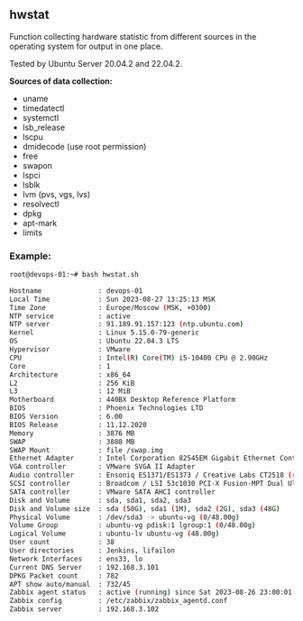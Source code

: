 ## hwstat

Function collecting hardware statistic from different sources in the operating system for output in one place.

Tested by Ubuntu Server 20.04.2 and 22.04.2.

**Sources of data collection:**
- uname
- timedatectl
- systemctl
- lsb_release
- lscpu
- dmidecode (use root permission)
- free
- swapon
- lspci
- lsblk
- lvm (pvs, vgs, lvs)
- resolvectl
- dpkg
- apt-mark
- limits

### Example:

```bash
root@devops-01:~# bash hwstat.sh

Hostname              : devops-01
Local Time            : Sun 2023-08-27 13:25:13 MSK
Time Zone             : Europe/Moscow (MSK, +0300)
NTP service           : active
NTP server            : 91.189.91.157:123 (ntp.ubuntu.com)
Kernel                : Linux 5.15.0-79-generic
OS                    : Ubuntu 22.04.3 LTS
Hypervisor            : VMware
CPU                   : Intel(R) Core(TM) i5-10400 CPU @ 2.90GHz
Core                  : 1
Architecture          : x86_64
L2                    : 256 KiB
L3                    : 12 MiB
Motherboard           : 440BX Desktop Reference Platform
BIOS                  : Phoenix Technologies LTD
BIOS Version          : 6.00
BIOS Release          : 11.12.2020
Memory                : 3876 MB
SWAP                  : 3888 MB
SWAP Mount            : file /swap.img
Ethernet Adapter      : Intel Corporation 82545EM Gigabit Ethernet Controller (Copper) (rev 01)
VGA controller        : VMware SVGA II Adapter
Audio controller      : Ensoniq ES1371/ES1373 / Creative Labs CT2518 (rev 02)
SCSI controller       : Broadcom / LSI 53c1030 PCI-X Fusion-MPT Dual Ultra320 SCSI (rev 01)
SATA controller       : VMware SATA AHCI controller
Disk and Volume       : sda, sda1, sda2, sda3
Disk and Volume size  : sda (50G), sda1 (1M), sda2 (2G), sda3 (48G)
Physical Volume       : /dev/sda3 -> ubuntu-vg (0/48.00g)
Volume Group          : ubuntu-vg pdisk:1 lgroup:1 (0/48.00g)
Logical Volume        : ubuntu-lv ubuntu-vg (48.00g)
User count            : 38
User directories      : Jenkins, lifailon
Network Interfaces    : ens33, lo
Current DNS Server    : 192.168.3.101
DPKG Packet count     : 782
APT show auto/manual  : 732/45
Zabbix agent status   : active (running) since Sat 2023-08-26 23:00:01 MSK; 14h ago
Zabbix config         : /etc/zabbix/zabbix_agentd.conf
Zabbix server         : 192.168.3.102
```
